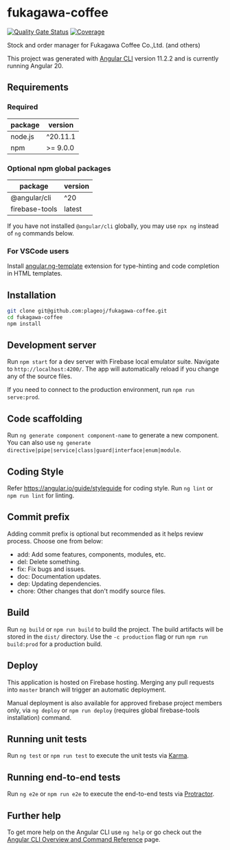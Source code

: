 # fukagawa-coffee

[![Quality Gate Status](https://sonarcloud.io/api/project_badges/measure?project=plageoj_fukagawa-coffee&metric=alert_status)](https://sonarcloud.io/summary/new_code?id=plageoj_fukagawa-coffee)
[![Coverage](https://sonarcloud.io/api/project_badges/measure?project=plageoj_fukagawa-coffee&metric=coverage)](https://sonarcloud.io/summary/new_code?id=plageoj_fukagawa-coffee)

Stock and order manager for Fukagawa Coffee Co.,Ltd. (and others)

This project was generated with [Angular CLI](https://github.com/angular/angular-cli) version 11.2.2 and is currently running Angular 20.

## Requirements

### Required

| package | version |
|---|---|
| node.js | ^20.11.1 |
| npm | >= 9.0.0 |

### Optional npm global packages

| package | version |
|---|---|
| @angular/cli | ^20 |
| firebase-tools | latest |

If you have not installed `@angular/cli` globally, you may use `npx ng` instead of `ng` commands below.

### For VSCode users

Install [angular.ng-template](https://marketplace.visualstudio.com/items?itemName=Angular.ng-template) extension for type-hinting and code completion in HTML templates.

## Installation

```bash
git clone git@github.com:plageoj/fukagawa-coffee.git
cd fukagawa-coffee
npm install
```

## Development server

Run `npm start` for a dev server with Firebase local emulator suite. Navigate to `http://localhost:4200/`. The app will automatically reload if you change any of the source files.

If you need to connect to the production environment, run `npm run serve:prod`.

## Code scaffolding

Run `ng generate component component-name` to generate a new component. You can also use `ng generate directive|pipe|service|class|guard|interface|enum|module`.

## Coding Style

Refer <https://angular.io/guide/styleguide> for coding style. Run `ng lint` or `npm run lint` for linting.

## Commit prefix

Adding commit prefix is optional but recommended as it helps review process. Choose one from below:

- add: Add some features, components, modules, etc.
- del: Delete something.
- fix: Fix bugs and issues.
- doc: Documentation updates.
- dep: Updating dependencies.
- chore: Other changes that don't modify source files.

## Build

Run `ng build` or `npm run build` to build the project. The build artifacts will be stored in the `dist/` directory. Use the `-c production` flag or run `npm run build:prod` for a production build.

## Deploy

This application is hosted on Firebase hosting. Merging any pull requests into `master` branch will trigger an automatic deployment.

Manual deployment is also available for approved firebase project members only, via `ng deploy` or `npm run deploy` (requires global firebase-tools installation) command.

## Running unit tests

Run `ng test` or `npm run test` to execute the unit tests via [Karma](https://karma-runner.github.io).

## Running end-to-end tests

Run `ng e2e` or `npm run e2e` to execute the end-to-end tests via [Protractor](http://www.protractortest.org/).

## Further help

To get more help on the Angular CLI use `ng help` or go check out the [Angular CLI Overview and Command Reference](https://angular.io/cli) page.
